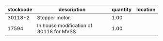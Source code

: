 |stockcode|description|quantity|location|
|---------|-----------|--------|--------|
|30118-2|Stepper motor.|1.00||
|17594|In house modification of 30118 for MVSS|1.00||
